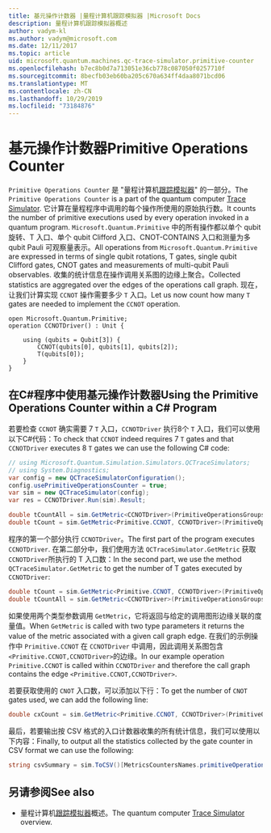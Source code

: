 ```yaml
---
title: 基元操作计数器 |量程计算机跟踪模拟器 |Microsoft Docs
description: 量程计算机跟踪模拟器概述
author: vadym-kl
ms.author: vadym@microsoft.com
ms.date: 12/11/2017
ms.topic: article
uid: microsoft.quantum.machines.qc-trace-simulator.primitive-counter
ms.openlocfilehash: b7ec8b0d7a713051e36cb778c087050f0257710f
ms.sourcegitcommit: 8becfb03eb60ba205c670a634ff4daa8071bcd06
ms.translationtype: MT
ms.contentlocale: zh-CN
ms.lasthandoff: 10/29/2019
ms.locfileid: "73184876"
---
```

# <a name="primitive-operations-counter"></a><span data-ttu-id="b2056-103">基元操作计数器</span><span class="sxs-lookup"><span data-stu-id="b2056-103">Primitive Operations Counter</span></span>  

<span data-ttu-id="b2056-104">`Primitive Operations Counter` 是 "量程计算机[跟踪模拟器](xref:microsoft.quantum.machines.qc-trace-simulator.intro)" 的一部分。</span><span class="sxs-lookup"><span data-stu-id="b2056-104">The `Primitive Operations Counter` is a part of the quantum computer [Trace Simulator](xref:microsoft.quantum.machines.qc-trace-simulator.intro).</span></span> <span data-ttu-id="b2056-105">它计算在量程程序中调用的每个操作所使用的原始执行数。</span><span class="sxs-lookup"><span data-stu-id="b2056-105">It counts the number of primitive executions used by every operation invoked in a quantum program.</span></span> <span data-ttu-id="b2056-106">`Microsoft.Quantum.Primitive` 中的所有操作都以单个 qubit 旋转、T 入口、单个 qubit Clifford 入口、CNOT-CONTAINS 入口和测量为多 qubit Pauli 可观察量表示。</span><span class="sxs-lookup"><span data-stu-id="b2056-106">All operations from `Microsoft.Quantum.Primitive` are expressed in terms of single qubit rotations, T gates, single qubit Clifford gates, CNOT gates and measurements of multi-qubit Pauli observables.</span></span> <span data-ttu-id="b2056-107">收集的统计信息在操作调用关系图的边缘上聚合。</span><span class="sxs-lookup"><span data-stu-id="b2056-107">Collected statistics are aggregated over the edges of the operations call graph.</span></span> <span data-ttu-id="b2056-108">现在，让我们计算实现 `CCNOT` 操作需要多少 `T` 入口。</span><span class="sxs-lookup"><span data-stu-id="b2056-108">Let us now count how many `T` gates are needed to implement the `CCNOT` operation.</span></span> 

```qsharp
open Microsoft.Quantum.Primitive;
operation CCNOTDriver() : Unit {

    using (qubits = Qubit[3]) {
        CCNOT(qubits[0], qubits[1], qubits[2]);
        T(qubits[0]);
    } 
}
```

## <a name="using-the-primitive-operations-counter-within-a-c-program"></a><span data-ttu-id="b2056-109">在C#程序中使用基元操作计数器</span><span class="sxs-lookup"><span data-stu-id="b2056-109">Using the Primitive Operations Counter within a C# Program</span></span>

<span data-ttu-id="b2056-110">若要检查 `CCNOT` 确实需要 7 `T` 入口，`CCNOTDriver` 执行8个 `T` 入口，我们可以使用以下C#代码：</span><span class="sxs-lookup"><span data-stu-id="b2056-110">To check that `CCNOT` indeed requires 7 `T` gates and that `CCNOTDriver` executes 8 `T` gates we can use the following C# code:</span></span>

```csharp 
// using Microsoft.Quantum.Simulation.Simulators.QCTraceSimulators;
// using System.Diagnostics;
var config = new QCTraceSimulatorConfiguration();
config.usePrimitiveOperationsCounter = true;
var sim = new QCTraceSimulator(config);
var res = CCNOTDriver.Run(sim).Result;

double tCountAll = sim.GetMetric<CCNOTDriver>(PrimitiveOperationsGroupsNames.T);
double tCount = sim.GetMetric<Primitive.CCNOT, CCNOTDriver>(PrimitiveOperationsGroupsNames.T);
```

<span data-ttu-id="b2056-111">程序的第一个部分执行 `CCNOTDriver`。</span><span class="sxs-lookup"><span data-stu-id="b2056-111">The first part of the program executes `CCNOTDriver`.</span></span> <span data-ttu-id="b2056-112">在第二部分中，我们使用方法 `QCTraceSimulator.GetMetric` 获取 `CCNOTDriver`所执行的 T 入口数：</span><span class="sxs-lookup"><span data-stu-id="b2056-112">In the second part, we use the method `QCTraceSimulator.GetMetric` to get the number of T gates executed by `CCNOTDriver`:</span></span> 

```csharp
double tCount = sim.GetMetric<Primitive.CCNOT, CCNOTDriver>(PrimitiveOperationsGroupsNames.T);
double tCountAll = sim.GetMetric<CCNOTDriver>(PrimitiveOperationsGroupsNames.T);
```

<span data-ttu-id="b2056-113">如果使用两个类型参数调用 `GetMetric`，它将返回与给定的调用图形边缘关联的度量值。</span><span class="sxs-lookup"><span data-stu-id="b2056-113">When `GetMetric` is called with two type parameters it returns the value of the metric associated with a given call graph edge.</span></span> <span data-ttu-id="b2056-114">在我们的示例操作中 `Primitive.CCNOT` 在 `CCNOTDriver` 中调用，因此调用关系图包含 `<Primitive.CCNOT,CCNOTDriver>`的边缘。</span><span class="sxs-lookup"><span data-stu-id="b2056-114">In our example operation `Primitive.CCNOT` is called within `CCNOTDriver` and therefore the call graph contains the edge `<Primitive.CCNOT,CCNOTDriver>`.</span></span> 

<span data-ttu-id="b2056-115">若要获取使用的 `CNOT` 入口数，可以添加以下行：</span><span class="sxs-lookup"><span data-stu-id="b2056-115">To get the number of `CNOT` gates used, we can add the following line:</span></span>
```csharp
double cxCount = sim.GetMetric<Primitive.CCNOT, CCNOTDriver>(PrimitiveOperationsGroupsNames.CX);
```

<span data-ttu-id="b2056-116">最后，若要输出按 CSV 格式的入口计数器收集的所有统计信息，我们可以使用以下内容：</span><span class="sxs-lookup"><span data-stu-id="b2056-116">Finally, to output all the statistics collected by the gate counter in CSV format we can use the following:</span></span>
```csharp
string csvSummary = sim.ToCSV()[MetricsCountersNames.primitiveOperationsCounter];
```

## <a name="see-also"></a><span data-ttu-id="b2056-117">另请参阅</span><span class="sxs-lookup"><span data-stu-id="b2056-117">See also</span></span> ##

- <span data-ttu-id="b2056-118">量程计算机[跟踪模拟器](xref:microsoft.quantum.machines.qc-trace-simulator.intro)概述。</span><span class="sxs-lookup"><span data-stu-id="b2056-118">The quantum computer [Trace Simulator](xref:microsoft.quantum.machines.qc-trace-simulator.intro) overview.</span></span>
